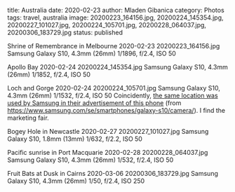 title: Australia
date: 2020-02-23
author: Mladen Gibanica
category: Photos
tags: travel, australia
image: 20200223_164156.jpg, 20200224_145354.jpg, 20200227_101027.jpg, 20200224_105701.jpg, 20200228_064037.jpg, 20200306_183729.jpg
status: published

Shrine of Remembrance in Melbourne
2020-02-23
20200223_164156.jpg
Samsung Galaxy S10, 4.3mm (26mm)
1/1896, f/2.4, ISO 50

Apollo Bay
2020-02-24
20200224_145354.jpg
Samsung Galaxy S10, 4.3mm (26mm)
1/1852, f/2.4, ISO 50

Loch and Gorge
2020-02-24
20200224_105701.jpg
Samsung Galaxy S10, 4.3mm (26mm)
1/1532, f/2.4, ISO 50
Coincidently, <a href="https://images.samsung.com/se/smartphones/galaxy-s10/camera/images/galaxy-s10_camera_tele-camera_img01.jpg" target="_blank">the same location was used by Samsung in their advertisement of this phone</a> (from <a href="https://www.samsung.com/se/smartphones/galaxy-s10/camera/" target="_blank">https://www.samsung.com/se/smartphones/galaxy-s10/camera/</a>). I find the marketing fair.

Bogey Hole in Newcastle
2020-02-27
20200227_101027.jpg
Samsung Galaxy S10, 1.8mm (13mm)
1/632, f/2.2, ISO 50

Pacific sunrise in Port Macquarie
2020-02-28
20200228_064037.jpg
Samsung Galaxy S10, 4.3mm (26mm)
1/532, f/2.4, ISO 50

Fruit Bats at Dusk in Cairns
2020-03-06
20200306_183729.jpg
Samsung Galaxy S10, 4.3mm (26mm)
1/50, f/2.4, ISO 250
